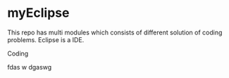 # myEclipse
This repo has multi modules which consists of different solution of coding problems.
Eclipse is a IDE.

Coding

fdas
w
dgaswg
